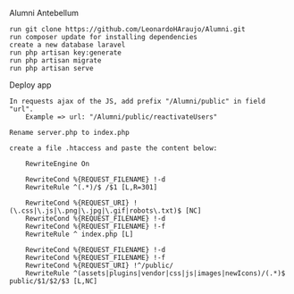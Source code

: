 Alumni Antebellum

    run git clone https://github.com/LeonardoHAraujo/Alumni.git
    run composer update for installing dependencies
    create a new database laravel
    run php artisan key:generate
    run php artisan migrate
    run php artisan serve


Deploy app

    In requests ajax of the JS, add prefix "/Alumni/public" in field "url".
        Example => url: "/Alumni/public/reactivateUsers"

    Rename server.php to index.php

    create a file .htaccess and paste the content below:

        RewriteEngine On

        RewriteCond %{REQUEST_FILENAME} !-d
        RewriteRule ^(.*)/$ /$1 [L,R=301]

        RewriteCond %{REQUEST_URI} !(\.css|\.js|\.png|\.jpg|\.gif|robots\.txt)$ [NC]
        RewriteCond %{REQUEST_FILENAME} !-d
        RewriteCond %{REQUEST_FILENAME} !-f
        RewriteRule ^ index.php [L]

        RewriteCond %{REQUEST_FILENAME} !-d
        RewriteCond %{REQUEST_FILENAME} !-f
        RewriteCond %{REQUEST_URI} !^/public/
        RewriteRule ^(assets|plugins|vendor|css|js|images|newIcons)/(.*)$ public/$1/$2/$3 [L,NC]